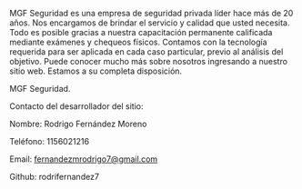 MGF Seguridad es una empresa de seguridad privada líder hace más de 20 años. Nos encargamos de brindar el servicio y calidad que usted necesita.
Todo es posible gracias a nuestra capacitación permanente calificada mediante exámenes y chequeos físicos. Contamos con la tecnología requerida para ser aplicada en cada caso particular, previo al análisis del objetivo.
Puede conocer mucho más sobre nosotros ingresando a nuestro sitio web. Estamos a su completa disposición.

MGF Seguridad.



Contacto del desarrollador del sitio: 

Nombre: Rodrigo Fernández Moreno

Teléfono: 1156021216

Email: fernandezmrodrigo7@gmail.com

Github: rodrifernandez7